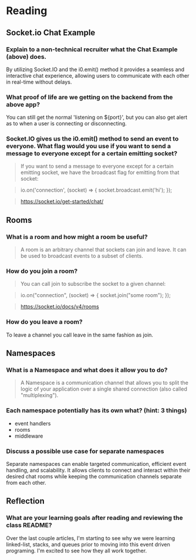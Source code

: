 # Reading
## Socket.io Chat Example

### Explain to a non-technical recruiter what the Chat Example (above) does.

By utilizing Socket.IO and the i0.emit() method it provides a seamless and interactive chat experience, allowing users to communicate with each other in real-time without delays.

### What proof of life are we getting on the backend from the above app?

You can still get the normal 'listening on ${port}', but you can also get alert as to when a user is connecting or disconnecting.

### Socket.IO gives us the i0.emit() method to send an event to everyone. What flag would you use if you want to send a message to everyone except for a certain emitting socket?

> If you want to send a message to everyone except for a certain emitting socket, we have the broadcast flag for emitting from that socket:

> io.on('connection', (socket) => {
  socket.broadcast.emit('hi');
});

>https://socket.io/get-started/chat/

## Rooms

### What is a room and how might a room be useful?

> A room is an arbitrary channel that sockets can join and leave. It can be used to broadcast events to a subset of clients.

### How do you join a room?

> You can call join to subscribe the socket to a given channel:

> io.on("connection", (socket) => {
  socket.join("some room");
});

> https://socket.io/docs/v4/rooms

### How do you leave a room?

To leave a channel you call leave in the same fashion as join.

## Namespaces

### What is a Namespace and what does it allow you to do?

> A Namespace is a communication channel that allows you to split the logic of your application over a single shared connection (also called "multiplexing").

### Each namespace potentially has its own what? (hint: 3 things)

- event handlers
- rooms 
- middleware

### Discuss a possible use case for separate namespaces

Separate namespaces can enable targeted communication, efficient event handling, and scalability. It allows clients to connect and interact within their desired chat rooms while keeping the communication channels separate from each other.

## Reflection

### What are your learning goals after reading and reviewing the class README?

Over the last couple articles, I'm starting to see why we were learning linked-list, stacks, and queues prior to moving into this event driven programing. I'm excited to see how they all work together. 